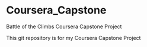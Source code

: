 # Coursera_Capstone
Battle of the Climbs
Coursera Capstone Project

This git repository is for my Coursera Capstone Project

